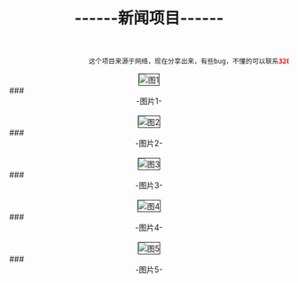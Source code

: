 # <div class="text" align=center>------新闻项目------</div><br>
```java
                    这个项目来源于网络，现在分享出来，有些bug，不懂的可以联系320175912@qq.com
```

<!--<div align=center>
<image border=0 alt="图一" src="https://github.com/jsonhui/images/blob/master/n1.png"></image>
<image border=0 alt="图一" src="https://github.com/jsonhui/images/blob/master/n1.png"></image>
<image border=0 alt="图一" src="https://github.com/jsonhui/images/blob/master/n1.png"></image>
<image border=0 alt="图一" src="https://github.com/jsonhui/images/blob/master/n1.png"></image>
<image border=0 alt="图一" src="https://github.com/jsonhui/images/blob/master/n1.png"></image>
</div>
-->
<div align=center>
<image border=1 alt="图1" src="https://github.com/jsonhui/images/blob/master/n1.png"/>
</div>
###<div class="text" align=center>-图片1-</div><br>

<div align=center>
<image border=1 alt="图2" src="https://github.com/jsonhui/images/blob/master/n2.png"/>
</div>
###<div class="text" align=center>-图片2-</div><br>

<div align=center>
<image border=1 alt="图3" src="https://github.com/jsonhui/images/blob/master/n3.png"/>
</div>
###<div class="text" align=center>-图片3-</div><br>

<div align=center>
<image border=1 alt="图4" src="https://github.com/jsonhui/images/blob/master/n4.png"/>
</div>
###<div class="text" align=center>-图片4-</div><br>

<div align=center>
<image border=1 alt="图5" src="https://github.com/jsonhui/images/blob/master/n5.png"/>
</div>
###<div class="text" align=center>-图片5-</div><br>
<!--
![image](https://github.com/jsonhui/images/blob/master/n1.png)<br>
###图片2<br>
![image](https://github.com/jsonhui/images/blob/master/n2.png)<br>
###图片3<br>
![image](https://github.com/jsonhui/images/blob/master/n3.png)<br>
###图片4<br>
![image](https://github.com/jsonhui/images/blob/master/n4.png)<br>
###图片5<br>
![image](https://github.com/jsonhui/images/blob/master/n5.png)<br>
-->
